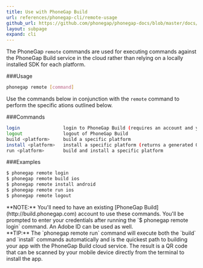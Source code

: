 ```yaml
---
title: Use with PhoneGap Build
url: references/phonegap-cli/remote-usage
github_url: https://github.com/phonegap/phonegap-docs/blob/master/docs/references/phonegap-cli/remote-usage.html.md
layout: subpage
expand: cli
---
```


The PhoneGap `remote` commands are used for executing commands against the PhoneGap Build service in the cloud rather than relying on a locally 
installed SDK for each platform. 

###Usage 
```bash
phonegap remote [command]
```

Use the commands below in conjunction with the `remote` command to perform the specific ations outlined below.    

###Commands
```bash
login                login to PhoneGap Build (requires an account and your credentials)
logout               logout of PhoneGap Build
build <platform>     build a specific platform
install <platform>   install a specific platform (returns a generated QR code in the terminal)
run <platform>       build and install a specific platform
```

###Examples
```bash
$ phonegap remote login
$ phonegap remote build ios
$ phonegap remote install android
$ phonegap remote run ios
$ phonegap remote logout
```  

<div class="alert--info">**NOTE:** You'll need to have an existing [PhoneGap Build](http://build.phonegap.com) account to use these commands. You'll be prompted to enter your credentials after running the 
`$ phonegap remote login` command. An Adobe ID can be used as well.  
</div>

<div class="alert--tip">**TIP:**
The `phonegap remote run` command will execute both the `build` and `install` commands automatically and is the quickest path to building your app
 with the PhoneGap Build cloud service. The result is a QR code that can be scanned by your mobile device directly from the terminal to install the app.
</div>